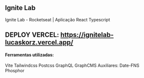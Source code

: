 ## Ignite Lab

Ignite Lab - Rocketseat | Aplicação React Typescript

## DEPLOY VERCEL: https://ignitelab-lucaskorz.vercel.app/

#### Ferramentas utilizadas: 

Vite
Tailwindcss
Postcss
GraphQL
GraphCMS
Auxiliares:
Date-FNS
Phosphor

